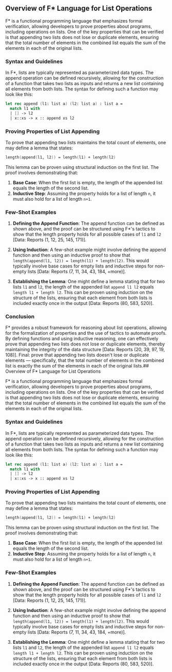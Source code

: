## Overview of F* Language for List Operations
 
F* is a functional programming language that emphasizes formal verification, allowing developers to prove properties about programs, including operations on lists. One of the key properties that can be verified is that appending two lists does not lose or duplicate elements, ensuring that the total number of elements in the combined list equals the sum of the elements in each of the original lists.
 
### Syntax and Guidelines
 
In F*, lists are typically represented as parameterized data types. The append operation can be defined recursively, allowing for the construction of a function that takes two lists as inputs and returns a new list containing all elements from both lists. The syntax for defining such a function may look like this:
 
```fsharp
let rec append (l1: list a) (l2: list a) : list a =
  match l1 with
  | [] -> l2
  | x::xs -> x :: append xs l2
```
 
### Proving Properties of List Appending
 
To prove that appending two lists maintains the total count of elements, one may define a lemma that states:
 
```fsharp
length(append(l1, l2)) = length(l1) + length(l2)
```
 
This lemma can be proven using structural induction on the first list. The proof involves demonstrating that:
 
1. **Base Case**: When the first list is empty, the length of the appended list equals the length of the second list.
2. **Inductive Step**: Assuming the property holds for a list of length `n`, it must also hold for a list of length `n+1`.
 
### Few-Shot Examples
 
1. **Defining the Append Function**:
   The append function can be defined as shown above, and the proof can be structured using F*'s tactics to show that the length property holds for all possible cases of `l1` and `l2` [Data: Reports (1, 12, 25, 145, 171)].
 
2. **Using Induction**:
   A few-shot example might involve defining the append function and then using an inductive proof to show that `length(append(l1, l2)) = length(l1) + length(l2)`. This would typically involve base cases for empty lists and inductive steps for non-empty lists [Data: Reports (7, 11, 34, 43, 184, +more)].
 
3. **Establishing the Lemma**:
   One might define a lemma stating that for two lists `l1` and `l2`, the length of the appended list `append l1 l2` equals `length l1 + length l2`. This can be proven using induction on the structure of the lists, ensuring that each element from both lists is included exactly once in the output [Data: Reports (80, 583, 520)].
 
### Conclusion
 
F* provides a robust framework for reasoning about list operations, allowing for the formalization of properties and the use of tactics to automate proofs. By defining functions and using inductive reasoning, one can effectively prove that appending two lists does not lose or duplicate elements, thereby maintaining the integrity of the data structure [Data: Reports (20, 39, 97, 19, 108)].
Final: prove that appending two lists doesn't lose or duplicate elements — specifically, that the total number of elements in the combined list is exactly the sum of the elements in each of the original lists.## Overview of F* Language for List Operations
 
F* is a functional programming language that emphasizes formal verification, allowing developers to prove properties about programs, including operations on lists. One of the key properties that can be verified is that appending two lists does not lose or duplicate elements, ensuring that the total number of elements in the combined list equals the sum of the elements in each of the original lists.
 
### Syntax and Guidelines
 
In F*, lists are typically represented as parameterized data types. The append operation can be defined recursively, allowing for the construction of a function that takes two lists as inputs and returns a new list containing all elements from both lists. The syntax for defining such a function may look like this:
 
```fsharp
let rec append (l1: list a) (l2: list a) : list a =
  match l1 with
  | [] -> l2
  | x::xs -> x :: append xs l2
```
 
### Proving Properties of List Appending
 
To prove that appending two lists maintains the total count of elements, one may define a lemma that states:
 
```fsharp
length(append(l1, l2)) = length(l1) + length(l2)
```
 
This lemma can be proven using structural induction on the first list. The proof involves demonstrating that:
 
1. **Base Case**: When the first list is empty, the length of the appended list equals the length of the second list.
2. **Inductive Step**: Assuming the property holds for a list of length `n`, it must also hold for a list of length `n+1`.
 
### Few-Shot Examples
 
1. **Defining the Append Function**:
   The append function can be defined as shown above, and the proof can be structured using F*'s tactics to show that the length property holds for all possible cases of `l1` and `l2` [Data: Reports (1, 12, 25, 145, 171)].
 
2. **Using Induction**:
   A few-shot example might involve defining the append function and then using an inductive proof to show that `length(append(l1, l2)) = length(l1) + length(l2)`. This would typically involve base cases for empty lists and inductive steps for non-empty lists [Data: Reports (7, 11, 34, 43, 184, +more)].
 
3. **Establishing the Lemma**:
   One might define a lemma stating that for two lists `l1` and `l2`, the length of the appended list `append l1 l2` equals `length l1 + length l2`. This can be proven using induction on the structure of the lists, ensuring that each element from both lists is included exactly once in the output [Data: Reports (80, 583, 520)].